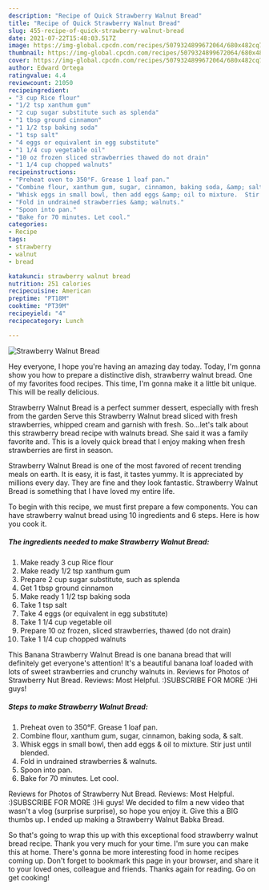 ```yaml
---
description: "Recipe of Quick Strawberry Walnut Bread"
title: "Recipe of Quick Strawberry Walnut Bread"
slug: 455-recipe-of-quick-strawberry-walnut-bread
date: 2021-07-22T15:48:03.517Z
image: https://img-global.cpcdn.com/recipes/5079324899672064/680x482cq70/strawberry-walnut-bread-recipe-main-photo.jpg
thumbnail: https://img-global.cpcdn.com/recipes/5079324899672064/680x482cq70/strawberry-walnut-bread-recipe-main-photo.jpg
cover: https://img-global.cpcdn.com/recipes/5079324899672064/680x482cq70/strawberry-walnut-bread-recipe-main-photo.jpg
author: Edward Ortega
ratingvalue: 4.4
reviewcount: 21050
recipeingredient:
- "3 cup Rice flour"
- "1/2 tsp xanthum gum"
- "2 cup sugar substitute such as splenda"
- "1 tbsp ground cinnamon"
- "1 1/2 tsp baking soda"
- "1 tsp salt"
- "4 eggs or equivalent in egg substitute"
- "1 1/4 cup vegetable oil"
- "10 oz frozen sliced strawberries thawed do not drain"
- "1 1/4 cup chopped walnuts"
recipeinstructions:
- "Preheat oven to 350°F. Grease 1 loaf pan."
- "Combine flour, xanthum gum, sugar, cinnamon, baking soda, &amp; salt."
- "Whisk eggs in small bowl, then add eggs &amp; oil to mixture.  Stir just until blended."
- "Fold in undrained strawberries &amp; walnuts."
- "Spoon into pan."
- "Bake for 70 minutes. Let cool."
categories:
- Recipe
tags:
- strawberry
- walnut
- bread

katakunci: strawberry walnut bread 
nutrition: 251 calories
recipecuisine: American
preptime: "PT18M"
cooktime: "PT39M"
recipeyield: "4"
recipecategory: Lunch

---
```



![Strawberry Walnut Bread](https://img-global.cpcdn.com/recipes/5079324899672064/680x482cq70/strawberry-walnut-bread-recipe-main-photo.jpg)

Hey everyone, I hope you're having an amazing day today. Today, I'm gonna show you how to prepare a distinctive dish, strawberry walnut bread. One of my favorites food recipes. This time, I'm gonna make it a little bit unique. This will be really delicious.

Strawberry Walnut Bread is a perfect summer dessert, especially with fresh from the garden Serve this Strawberry Walnut bread sliced with fresh strawberries, whipped cream and garnish with fresh. So…let&#39;s talk about this strawberry bread recipe with walnuts bread. She said it was a family favorite and. This is a lovely quick bread that I enjoy making when fresh strawberries are first in season.

Strawberry Walnut Bread is one of the most favored of recent trending meals on earth. It is easy, it is fast, it tastes yummy. It is appreciated by millions every day. They are fine and they look fantastic. Strawberry Walnut Bread is something that I have loved my entire life.


To begin with this recipe, we must first prepare a few components. You can have strawberry walnut bread using 10 ingredients and 6 steps. Here is how you cook it.

<!--inarticleads1-->

##### The ingredients needed to make Strawberry Walnut Bread:

1. Make ready 3 cup Rice flour
1. Make ready 1/2 tsp xanthum gum
1. Prepare 2 cup sugar substitute, such as splenda
1. Get 1 tbsp ground cinnamon
1. Make ready 1 1/2 tsp baking soda
1. Take 1 tsp salt
1. Take 4 eggs (or equivalent in egg substitute)
1. Take 1 1/4 cup vegetable oil
1. Prepare 10 oz frozen, sliced strawberries, thawed (do not drain)
1. Take 1 1/4 cup chopped walnuts


This Banana Strawberry Walnut Bread is one banana bread that will definitely get everyone&#39;s attention! It&#39;s a beautiful banana loaf loaded with lots of sweet strawberries and crunchy walnuts in. Reviews for Photos of Strawberry Nut Bread. Reviews: Most Helpful. :)SUBSCRIBE FOR MORE :)Hi guys! 

<!--inarticleads2-->

##### Steps to make Strawberry Walnut Bread:

1. Preheat oven to 350°F. Grease 1 loaf pan.
1. Combine flour, xanthum gum, sugar, cinnamon, baking soda, &amp; salt.
1. Whisk eggs in small bowl, then add eggs &amp; oil to mixture.  Stir just until blended.
1. Fold in undrained strawberries &amp; walnuts.
1. Spoon into pan.
1. Bake for 70 minutes. Let cool.


Reviews for Photos of Strawberry Nut Bread. Reviews: Most Helpful. :)SUBSCRIBE FOR MORE :)Hi guys! We decided to film a new video that wasn&#39;t a vlog (surprise surprise), so hope you enjoy it. Give this a BIG thumbs up. I ended up making a Strawberry Walnut Babka Bread. 

So that's going to wrap this up with this exceptional food strawberry walnut bread recipe. Thank you very much for your time. I'm sure you can make this at home. There's gonna be more interesting food in home recipes coming up. Don't forget to bookmark this page in your browser, and share it to your loved ones, colleague and friends. Thanks again for reading. Go on get cooking!
